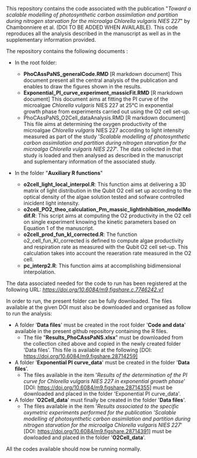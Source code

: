 This repository contains the code associated with the publication "_Toward a scalable modelling of photosynthetic carbon assimilation and partition during nitrogen starvation for the microalga Chlorella vulgaris NIES 227_" by Chambonniere et al. (DOI TO BE ADDED WHEN AVAILABLE).
This code reproduces all the analysis described in the manuscript as well as in the supplementary information provided.

The repository contains the following documents :

  * In the root folder:
    - **PhoCAssPaNS_generalCode.RMD** [R markdown document]
        This document present all the central analysis of the publication and enables to draw the figures shown in the results.
    - **Exponential_PI_curve_experiment_massicFit.RMD** [R markdown document]
        This document aims at fitting the PI curve of the microalgae _Chlorella vulgaris_ NIES 227 at 25°C in exponential growth phase from experiments carried out using the O2 cell set-up.
    - PhoCAssPaNS_O2Cell_dataAnalysis.RMD [R markdown document]
        This file aims at determining the oxygen productivity of the microalgae _Chlorella vulgaris_ NIES 227 according to light intensity measured as part of the study '_Scalable modelling of photosynthetic carbon assimilation and partition during nitrogen starvation for the microalga Chlorella vulgaris NIES 227_'. 
        The data collected in that study is loaded and then analysed as described in the manuscript and suplementary information of the associated study.
  
  * In the folder "**Auxiliary R functions**"
    - **o2cell_light_local_interpol.R**:
        This function aims at delivering a 3D matrix of light distribution in the Qubit O2 cell set up according to the optical density of the algae solution tested and sofware controlled inicident light intensity.
    - **o2cell_PO2_theo_calculation_Pm_massic_lightInhibition_modelModif.R**:
        This script aims at computing the O2 productivity in the O2 cell on single experiment knowing the kinetic parameters based on Equation 1 of the manuscript.
    - **o2cell_prod_fun_kl_corrected.R**:
        The function o2_cell_fun_Kl_corrected is defined to compute algae productivity and respiration rate as measured with the Qubit O2 cell set-up. This calculation takes into account the reaeration rate measured in the O2 cell.
    - **pc_interp2.R**:
         This function aims at accomplishing bidimensional interpolation.


The data associated needed for the code to run has been registered at the following URL: _https://doi.org/10.6084/m9.figshare.c.7746242.v1_

In order to run, the present folder can be fully downloaded. The files available at the given DOI must also be downloaded and organised as follow to run the analysis:
  - A folder '**Data files**' must be created in the root folder '**Code and data**' available in the present github repository containing the R files.
      * The file "**Results_PhoCAssPaNS.xlsx**" must be downloaded from the collection cited above and copied in the newly created folder 'Data files'. This file is available at the following [DOI:  https://doi.org/10.6084/m9.figshare.28714259]
  - A folder '**Exponential PI curve_data**' must be created in the folder '**Data files**'.
      * The files available in the item '_Results of the determination of the PI curve for Chlorella vulgaris NIES 227 in exponential growth phase_' [DOI:  https://doi.org/10.6084/m9.figshare.28714355] must be downloaded and placed in the folder 'Exponential PI curve_data'.
   - A folder '**O2Cell_data**' must finally be created in the folder '**Data files**'.
      * The files available in the item  '_Results associated to the specific oxymetric experiments performed for the publication 'Scalable modelling of photosynthetic carbon assimilation and partition during nitrogen starvation for the microalga Chlorella vulgaris NIES 227_' [DOI:  https://doi.org/10.6084/m9.figshare.28714391] must be dowloaded and placed in the folder '**O2Cell_data**'.
    
All the codes available should now be running normally.
